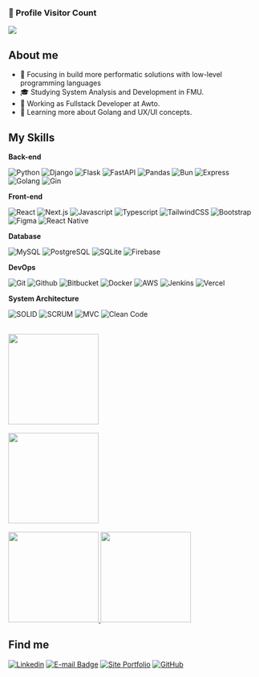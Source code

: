 
### 📍 Profile Visitor Count

<p>
  <img
    src="https://profile-counter.glitch.me/pedrohrbarros/count.svg"
  />
</p>

## About me

- 🤔 Focusing in build more performatic solutions with low-level programming languages
- 🎓 Studying System Analysis and Development in FMU.
- 💼 Working as Fullstack Developer at Awto.
- 🌱 Learning more about Golang and UX/UI concepts.

## My Skills

**Back-end**

![Python](https://img.shields.io/badge/-Python-333333?style=flat&logo=Python&logoColor=00599C)
![Django](https://img.shields.io/badge/-Django-333333?style=flat&logo=Django&logoColor=007396)
![Flask](https://img.shields.io/badge/-Flask-333333?style=flat&logo=Flask)
![FastAPI](https://img.shields.io/badge/-FastAPI-333333?style=flat&logo=FastAPI)
![Pandas](https://img.shields.io/badge/-Pandas-333333?style=flat&logo=Pandas&logoColor=1572B6)
![Bun](https://img.shields.io/badge/-Bun-333333?style=flat&logo=Bun)
![Express](https://img.shields.io/badge/-Express-333333?style=flat&logo=Express)
![Golang](https://img.shields.io/badge/-Golang-333333?style=flat&logo=Go)
![Gin](https://img.shields.io/badge/-Gin-333333?style=flat&logo=Gin)

**Front-end**

![React](https://img.shields.io/badge/-React-333333?style=flat&logo=React)
![Next.js](https://img.shields.io/badge/-Next-333333?style=flat&logo=Next.js)
![Javascript](https://img.shields.io/badge/-Javascript-333333?style=flat&logo=Javascript)
![Typescript](https://img.shields.io/badge/-Typescript-333333?style=flat&logo=Typescript)
![TailwindCSS](https://img.shields.io/badge/-TailwindCSS-333333?style=flat&logo=TailwindCSS)
![Bootstrap](https://img.shields.io/badge/-Bootstrap-333333?style=flat&logo=Bootstrap)
![Figma](https://img.shields.io/badge/-Figma-333333?style=flat&logo=Figma)
![React Native](https://img.shields.io/badge/-React%20Native-333333?style=flat&logo=react)

**Database**

![MySQL](https://img.shields.io/badge/-MySQL-333333?style=flat&logo=MySQL)
![PostgreSQL](https://img.shields.io/badge/-PostgreSQL-333333?style=flat&logo=PostgreSQL)
![SQLite](https://img.shields.io/badge/-SQLite-333333?style=flat&logo=SQLite)
![Firebase](https://img.shields.io/badge/-Firebase-333333?style=flat&logo=Firebase)

**DevOps**

![Git](https://img.shields.io/badge/-Git-333333?style=flat&logo=Git)
![Github](https://img.shields.io/badge/-Github-333333?style=flat&logo=Github)
![Bitbucket](https://img.shields.io/badge/-Bitbucket-333333?style=flat&logo=Bitbucket)
![Docker](https://img.shields.io/badge/-Docker-333333?style=flat&logo=Docker)
![AWS](https://img.shields.io/badge/-AWS-333333?style=flat&logo=amazon-web-services)
![Jenkins](https://img.shields.io/badge/-Jenkins-333333?style=flat&logo=Jenkins)
![Vercel](https://img.shields.io/badge/-Vercel-333333?style=flat&logo=Vercel)

**System Architecture**

![SOLID](https://img.shields.io/badge/-Solid-333333?style=flat&logo=Solid)
![SCRUM](https://img.shields.io/badge/-Scrum-333333?style=flat&logo=Scrimba)
![MVC](https://img.shields.io/badge/-MVC-333333?style=flat&logo=MicroStrategy)
![Clean Code](https://img.shields.io/badge/-Clean%20Code-333333?style=flat&logo=PlusCodes)

<br/>

<a href="https://github.com/pedrohrbarros">
    <img height="180em" src="https://github-readme-stats-sigma-five.vercel.app/api?username=pedrohrbarros&show_icons=true&theme=highcontrast&include_all_commits=true&count_private=true"/>
    <br/><br/>
    <img height="180em" src="https://github-readme-stats-sigma-five.vercel.app/api/top-langs/?username=pedrohrbarros&layout=compact&langs_count=7&theme=highcontrast"/>
    <br/><br/>
    <img height="180em" src="https://github-readme-streak-stats.herokuapp.com/?user=pedrohrbarros&theme=dark&hide_border=false" />
<img height="180em" src="https://github-profile-trophy.vercel.app/?username=pedrohrbarros&column=8&theme=darkhub&no-frame=true&no-bg=true"/>
</a>

## Find me

[![Linkedin](https://img.shields.io/badge/-Pedro%20Henrique%20Rodrigues%20de%20Barros-blue?style=flat-square&logo=Linkedin&logoColor=white&link=https://www.linkedin.com/in/pedro-henrique-rodrigues-de-barros-39077b159/?locale=en_US)](https://www.linkedin.com/in/pedro-henrique-rodrigues-de-barros/?locale=en_US)
[![E-mail Badge](https://img.shields.io/badge/-pedrobarros232@hotmail.com-006bed?style=flat-square&logo=Gmail&logoColor=white&link=mailto:pedrobarros232@hotmail.com)](mailto:pedrobarros232@hotmail.com)
[![Site Portfolio](https://img.shields.io/badge/-Portfolio-FFFFFF?style=flat-square&logo=meteor&logoColor=black&link=mailto:pedrobarros232@hotmail.com)](https://site-portfolio-pedro-barros.vercel.app/)
[![GitHub](https://img.shields.io/github/followers/pedrohrbarros?label=follow&style=social)](https://github.com/pedrohrbarros/)
